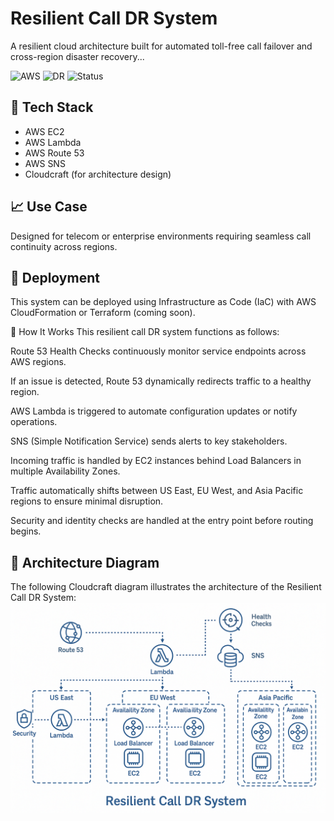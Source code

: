 # Resilient Call DR System

A resilient cloud architecture built for automated toll-free call failover and cross-region disaster recovery...

![AWS](https://img.shields.io/badge/AWS-cloud-orange)
![DR](https://img.shields.io/badge/Disaster--Recovery-Resilient-blue)
![Status](https://img.shields.io/badge/status-active-brightgreen)

## 🧰 Tech Stack
- AWS EC2
- AWS Lambda
- AWS Route 53
- AWS SNS
- Cloudcraft (for architecture design)

## 📈 Use Case
Designed for telecom or enterprise environments requiring seamless call continuity across regions.

## 🚀 Deployment
This system can be deployed using Infrastructure as Code (IaC) with AWS CloudFormation or Terraform (coming soon).

🔄 How It Works
This resilient call DR system functions as follows:

Route 53 Health Checks continuously monitor service endpoints across AWS regions.

If an issue is detected, Route 53 dynamically redirects traffic to a healthy region.

AWS Lambda is triggered to automate configuration updates or notify operations.

SNS (Simple Notification Service) sends alerts to key stakeholders.

Incoming traffic is handled by EC2 instances behind Load Balancers in multiple Availability Zones.

Traffic automatically shifts between US East, EU West, and Asia Pacific regions to ensure minimal disruption.

Security and identity checks are handled at the entry point before routing begins.


## 🧭 Architecture Diagram
The following Cloudcraft diagram illustrates the architecture of the Resilient Call DR System:
![diagram](architecture/cloudcraft-diagram.png)


























